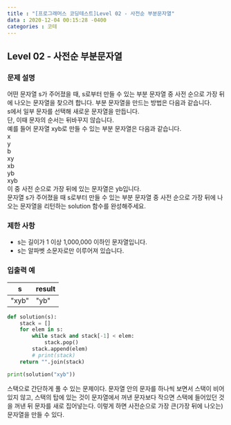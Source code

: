 ```yaml
---
title : "[프로그래머스 코딩테스트]Level 02 - 사전순 부분문자열"
data : 2020-12-04 00:15:28 -0400
categories : 코테
---
```

## Level 02 - 사전순 부분문자열

### 문제 설명
어떤 문자열 s가 주어졌을 때, s로부터 만들 수 있는 부분 문자열 중 사전 순으로 가장 뒤에 나오는 문자열을 찾으려 합니다. 부분 문자열을 만드는 방법은 다음과 같습니다.<br>
s에서 일부 문자를 선택해 새로운 문자열을 만듭니다.<br>
단, 이때 문자의 순서는 뒤바꾸지 않습니다.<br>
예를 들어 문자열 xyb로 만들 수 있는 부분 문자열은 다음과 같습니다.<br>
x<br>
y<br>
b<br>
xy<br>
xb<br>
yb<br>
xyb<br>
이 중 사전 순으로 가장 뒤에 있는 문자열은 yb입니다.<br>
문자열 s가 주어졌을 때 s로부터 만들 수 있는 부분 문자열 중 사전 순으로 가장 뒤에 나오는 문자열을 리턴하는 solution 함수를 완성해주세요.<br>

### 제한 사항
- s는 길이가 1 이상 1,000,000 이하인 문자열입니다.
- s는 알파벳 소문자로만 이루어져 있습니다.

### 입출력 예

|s|result|
|---|---|
|"xyb"|"yb"|


```python
def solution(s):
    stack = []
    for elem in s:
        while stack and stack[-1] < elem:
            stack.pop()
        stack.append(elem)
        # print(stack)
    return "".join(stack)

print(solution("xyb"))
```
스택으로 간단하게 풀 수 있는 문제이다. 문자열 안의 문자를 하나씩 보면서 스택이 비어있지 않고, 스택의 탑에 있는 것이 문자열에서 꺼낸 문자보다 작으면 스택에 들어있던 것을 꺼낸 뒤 문자를 새로 집어넣는다. 이렇게 하면 사전순으로 가장 큰(가장 뒤에 나오는)문자열을 만들 수 있다.<br>
